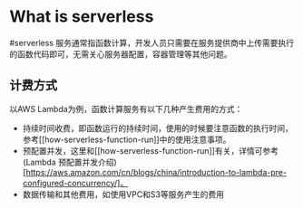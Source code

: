 # What is serverless

#serverless 服务通常指函数计算，开发人员只需要在服务提供商中上传需要执行的函数代码即可，无需关心服务器配置，容器管理等其他问题。

## 计费方式

以AWS Lambda为例，函数计算服务有以下几种产生费用的方式：

* 持续时间收费，即函数运行的持续时间，使用的时候要注意函数的执行时间，参考[[how-serverless-function-run]]中的使用注意事项。
* 预配置并发，这里和[[how-serverless-function-run]]有关，详情可参考(Lambda 预配置并发介绍)[https://aws.amazon.com/cn/blogs/china/introduction-to-lambda-pre-configured-concurrency/]。
* 数据传输和其他费用，如使用VPC和S3等服务产生的费用